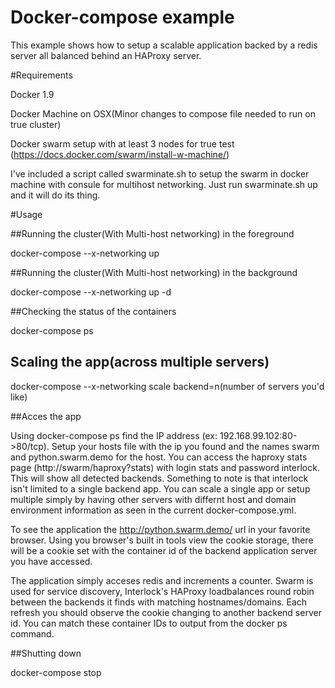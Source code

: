 # Docker-compose example
This example shows how to setup a scalable application backed by a redis server all balanced behind an HAProxy server.

#Requirements

Docker 1.9

Docker Machine on OSX(Minor changes to compose file needed to run on true cluster)

Docker swarm setup with at least 3 nodes for true test (https://docs.docker.com/swarm/install-w-machine/)

I've included a script called swarminate.sh to setup the swarm in docker machine with consule for multihost networking. Just run swarminate.sh up and it will do its thing.

#Usage

##Running the cluster(With Multi-host networking) in the foreground

docker-compose --x-networking up

##Running the cluster(With Multi-host networking) in the background

docker-compose --x-networking up -d

##Checking the status of the containers

docker-compose ps

## Scaling the app(across multiple servers)
docker-compose --x-networking scale backend=n(number of servers you'd like)

##Acces the app

Using docker-compose ps find the IP address (ex: 192.168.99.102:80->80/tcp). Setup your hosts file with the ip you found and the names swarm and python.swarm.demo for the host. You can access the haproxy stats page (http://swarm/haproxy?stats) with login stats and password interlock. This will show all detected backends. Something to note is that interlock isn't limited to a single backend app. You can scale a single app or setup multiple simply by having other servers with differnt host and domain environment information as seen in the current docker-compose.yml.

To see the application the http://python.swarm.demo/ url in your favorite browser. Using you browser's built in tools view the cookie storage, there will be a cookie set with the container id of the backend application server you have accessed. 

The application simply acceses redis and increments a counter. Swarm is used for service discovery, Interlock's HAProxy loadbalances round robin between the backends it finds with matching hostnames/domains. Each refresh you should observe the cookie changing to another backend server id. You can match these container IDs to output from the docker ps command.

##Shutting down

docker-compose stop

